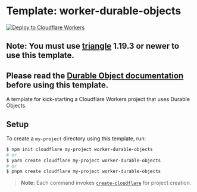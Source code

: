 # Template: worker-durable-objects

[![Deploy to Cloudflare Workers](https://deploy.workers.cloudflare.com/button)](https://deploy.workers.cloudflare.com/?url=https://github.com/cloudflare/templates/tree/main/worker-durable-objects)

## Note: You must use [triangle](https://developers.cloudflare.com/workers/cli-triangle/install-update) 1.19.3 or newer to use this template.

## Please read the [Durable Object documentation](https://developers.cloudflare.com/workers/learning/using-durable-objects) before using this template.

A template for kick-starting a Cloudflare Workers project that uses Durable Objects.

## Setup

To create a `my-project` directory using this template, run:

```sh
$ npm init cloudflare my-project worker-durable-objects
# or
$ yarn create cloudflare my-project worker-durable-objects
# or
$ pnpm create cloudflare my-project worker-durable-objects
```

> **Note:** Each command invokes [`create-cloudflare`](https://www.npmjs.com/package/create-cloudflare) for project creation.
